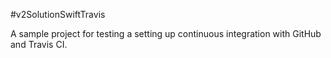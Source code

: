 #v2SolutionSwiftTravis

A sample project for testing a setting up continuous integration with GitHub and Travis CI. 